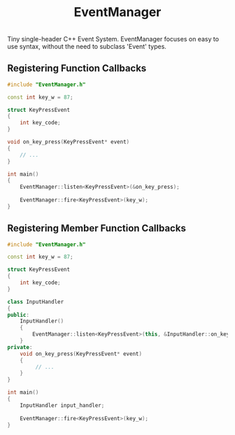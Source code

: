 <h1 align="center"> EventManager </h1><br>
Tiny single-header C++ Event System.
EventManager focuses on easy to use syntax, without the need to subclass 'Event' types.


## Registering Function Callbacks
```cpp
#include "EventManager.h"

const int key_w = 87;

struct KeyPressEvent
{
    int key_code;
}

void on_key_press(KeyPressEvent* event)
{
    // ...
}

int main()
{
    EventManager::listen<KeyPressEvent>(&on_key_press);
    
    EventManager::fire<KeyPressEvent>(key_w);
}
```

## Registering Member Function Callbacks
```cpp
#include "EventManager.h"

const int key_w = 87;

struct KeyPressEvent
{
    int key_code;
}

class InputHandler
{
public:
    InputHandler()
    {
        EventManager::listen<KeyPressEvent>(this, &InputHandler::on_key_press);
    }
private:
    void on_key_press(KeyPressEvent* event)
    {
         // ...
    }
}

int main()
{
    InputHandler input_handler;
    
    EventManager::fire<KeyPressEvent>(key_w);
}
```

